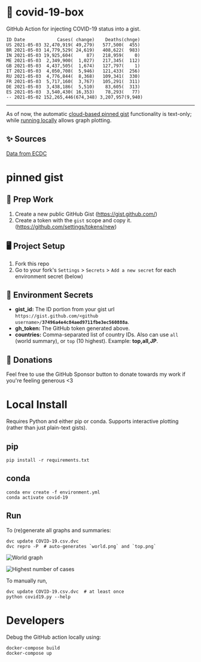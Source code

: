 # 🏥 covid-19-box

GitHub Action for injecting COVID-19 status into a gist.

```
ID Date            Cases( change)    Deaths(chnge)
US 2021-05-03 32,470,919( 49,279)   577,500(  455)
BR 2021-05-03 14,779,529( 24,619)   408,622(  983)
IN 2021-05-03 19,925,604(     87)   218,959(    0)
ME 2021-05-03  2,349,900(  1,027)   217,345(  112)
GB 2021-05-03  4,437,505(  1,674)   127,797(    1)
IT 2021-05-03  4,050,708(  5,946)   121,433(  256)
RU 2021-05-03  4,776,844(  8,368)   109,341(  330)
FR 2021-05-03  5,717,160(  3,767)   105,291(  311)
DE 2021-05-03  3,438,186(  5,510)    83,605(  313)
ES 2021-05-03  3,540,430( 16,353)    78,293(   77)
-- 2021-05-02 152,265,446(674,348) 3,207,957(9,940)
```

---

As of now, the automatic [cloud-based pinned gist](#pinned-gist) functionality is text-only;
while [running locally](#local-install) allows graph plotting.

## ✨ Sources

[Data from ECDC](https://www.ecdc.europa.eu/en/publications-data/download-todays-data-geographic-distribution-covid-19-cases-worldwide)

# pinned gist

## 🎒 Prep Work
1. Create a new public GitHub Gist (https://gist.github.com/)
1. Create a token with the `gist` scope and copy it. (https://github.com/settings/tokens/new)

## 🖥 Project Setup
1. Fork this repo
1. Go to your fork's `Settings` > `Secrets` > `Add a new secret` for each environment secret (below)

## 🤫 Environment Secrets
- **gist_id:** The ID portion from your gist url `https://gist.github.com/<github username>/`**`37496a4e4c84aed9711fbe3ec560888a`**.
- **gh_token:** The GitHub token generated above.
- **countries:** Comma-separated list of country IDs. Also can use `all` (world summary), or `top` (10 highest). Example: **top,all,JP**.

## 💸 Donations

Feel free to use the GitHub Sponsor button to donate towards my work if you're feeling generous <3

# Local Install

Requires Python and either pip or conda. Supports interactive plotting (rather than just plain-text gists).

## pip

```
pip install -r requirements.txt
```

## conda

```
conda env create -f environment.yml
conda activate covid-19
```

## Run

To (re)generate all graphs and summaries:

```
dvc update COVID-19.csv.dvc
dvc repro -P  # auto-generates `world.png` and `top.png`
```

![World graph](world.png)

![Highest number of cases](top.png)

To manually run,

```
dvc update COVID-19.csv.dvc  # at least once
python covid19.py --help
```

# Developers

Debug the GitHub action locally using:

```
docker-compose build
docker-compose up
```
